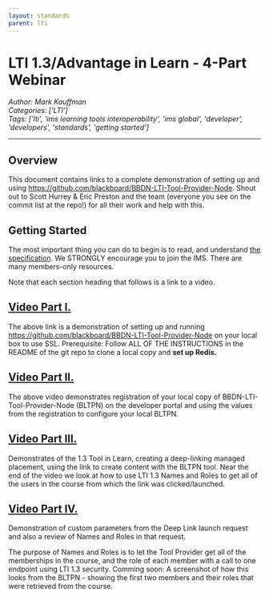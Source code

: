 ```yaml
---
layout: standards
parent: lti
---
```

# LTI 1.3/Advantage in Learn - 4-Part Webinar
*Author: Mark Kauffman*  
*Categories: ['LTI']*  
*Tags: ['lti', 'ims learning tools interoperability', 'ims global', 'developer', 'developers', 'standards', 'getting started']*  
<hr />

## Overview

This document contains links to a complete demonstration of setting up and using https://github.com/blackboard/BBDN-LTI-Tool-Provider-Node. Shout out to Scott Hurrey & Eric Preston and the team (everyone you see on the commit list at the repo!) for all their work and help with this. 

## Getting Started

The most important thing you can do to begin is to read, and understand [the specification](https://www.imsglobal.org/lti-advantage-overview). We STRONGLY encourage you to join the IMS. There are many members-only resources.

Note that each section heading that follows is a link to a video.

## [Video Part I.](https://onblackboard-my.sharepoint.com/:v:/g/personal/mark_kauffman_blackboard_com/EX7cJ3I7jzROutlbjgk9GzQBHs7Y57lqK3RcDBDZHIUPLA?e=TGb1Em)

The above link is a demonstration of setting up and running https://github.com/blackboard/BBDN-LTI-Tool-Provider-Node on your local box to use SSL. Prerequisite: Follow ALL OF THE INSTRUCTIONS in the README of the git repo to clone a local copy and **set up Redis.**  
 
## [Video Part II.](https://onblackboard-my.sharepoint.com/:v:/g/personal/mark_kauffman_blackboard_com/EUopuue_7P9Etmq2iDG76IsBBNdHuhldhYT3jN40PChnOg?e=qTnL7Z)
The above video demonstrates registration of your local copy of BBDN-LTI-Tool-Provider-Node (BLTPN) on the developer portal and using the values from the registration to configure your local BLTPN.

## [Video Part III.](https://onblackboard-my.sharepoint.com/:v:/g/personal/mark_kauffman_blackboard_com/Ef6HQLoSGnhPmc69e3FpaE0Bkf-I-phSn7e_YFqeKlwccA?e=OmWDXK)
Demonstrates of the 1.3 Tool in Learn, creating a deep-linking managed placement, using the link to create content with the BLTPN tool. Near the end of the video we look at how to use LTI 1.3 Names and Roles to get all of the users in the course from which the link was clicked/launched.

## [Video Part IV.](https://onblackboard-my.sharepoint.com/:v:/g/personal/mark_kauffman_blackboard_com/EcXwlQwksXxFrA4ZjSy3ZsIBeA4_NVORxjoZ1BlLThpQxA?e=VKgRMd)
Demonstration of custom parameters from the Deep Link launch request and also a review of Names and Roles in that request.

The purpose of Names and Roles is to let the Tool Provider get all of the memberships in the course, and the role of each member with a call to one endpoint using LTI 1.3 security. Comming soon: A screenshot of how this looks from the BLTPN - showing the first two members and their roles that were retrieved from the course.
